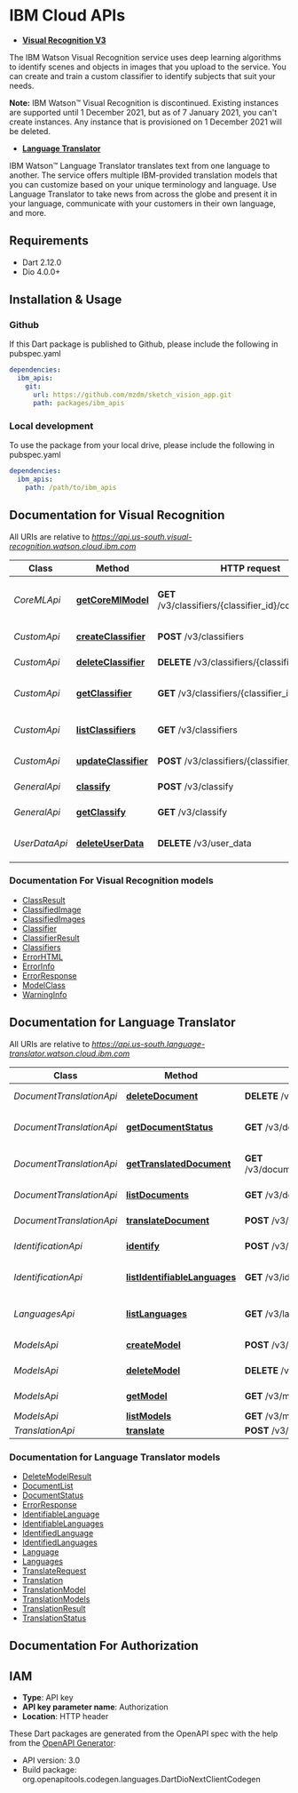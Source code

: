 # IBM Cloud APIs

- **[Visual Recognition V3](#documentation-for-visual-recognition)**

The IBM Watson Visual Recognition service uses deep learning algorithms to identify scenes and objects in images that you upload to the service. You can create and train a custom classifier to identify subjects that suit your needs.

**Note:** IBM Watson&trade; Visual Recognition is discontinued. Existing instances are supported until 1 December 2021, but as of 7 January 2021, you can't create instances. Any instance that is provisioned on 1 December 2021 will be deleted.

- **[Language Translator](#documentation-for-language-translator)**

IBM Watson&trade; Language Translator translates text from one language to another. The service offers multiple IBM-provided translation models that you can customize based on your unique terminology and language. Use Language Translator to take news from across the globe and present it in your language, communicate with your customers in their own language, and more.

## Requirements

* Dart 2.12.0
* Dio 4.0.0+

## Installation & Usage

### Github
If this Dart package is published to Github, please include the following in pubspec.yaml
```yaml
dependencies:
  ibm_apis:
    git:
      url: https://github.com/mzdm/sketch_vision_app.git
      path: packages/ibm_apis
```

### Local development
To use the package from your local drive, please include the following in pubspec.yaml
```yaml
dependencies:
  ibm_apis:
    path: /path/to/ibm_apis
```


## Documentation for Visual Recognition

All URIs are relative to *https://api.us-south.visual-recognition.watson.cloud.ibm.com*

Class | Method | HTTP request | Description
------------ | ------------- | ------------- | -------------
*CoreMLApi* | [**getCoreMlModel**](doc/visual_recognition/CoreMLApi.md#getcoremlmodel) | **GET** /v3/classifiers/{classifier_id}/core_ml_model | Retrieve a Core ML model of a classifier
*CustomApi* | [**createClassifier**](doc/visual_recognition/CustomApi.md#createclassifier) | **POST** /v3/classifiers | Create a classifier
*CustomApi* | [**deleteClassifier**](doc/visual_recognition/CustomApi.md#deleteclassifier) | **DELETE** /v3/classifiers/{classifier_id} | Delete a classifier
*CustomApi* | [**getClassifier**](doc/visual_recognition/CustomApi.md#getclassifier) | **GET** /v3/classifiers/{classifier_id} | Retrieve classifier details
*CustomApi* | [**listClassifiers**](doc/visual_recognition/CustomApi.md#listclassifiers) | **GET** /v3/classifiers | Retrieve a list of classifiers
*CustomApi* | [**updateClassifier**](doc/visual_recognition/CustomApi.md#updateclassifier) | **POST** /v3/classifiers/{classifier_id} | Update a classifier
*GeneralApi* | [**classify**](doc/visual_recognition/GeneralApi.md#classify) | **POST** /v3/classify | Classify images
*GeneralApi* | [**getClassify**](doc/visual_recognition/GeneralApi.md#getclassify) | **GET** /v3/classify | Classify an image
*UserDataApi* | [**deleteUserData**](doc/visual_recognition/UserDataApi.md#deleteuserdata) | **DELETE** /v3/user_data | Delete labeled data


### Documentation For Visual Recognition models

 - [ClassResult](doc/visual_recognition/ClassResult.md)
 - [ClassifiedImage](doc/visual_recognition/ClassifiedImage.md)
 - [ClassifiedImages](doc/visual_recognition/ClassifiedImages.md)
 - [Classifier](doc/visual_recognition/Classifier.md)
 - [ClassifierResult](doc/visual_recognition/ClassifierResult.md)
 - [Classifiers](doc/visual_recognition/Classifiers.md)
 - [ErrorHTML](doc/visual_recognition/ErrorHTML.md)
 - [ErrorInfo](doc/visual_recognition/ErrorInfo.md)
 - [ErrorResponse](doc/visual_recognition/ErrorResponse.md)
 - [ModelClass](doc/visual_recognition/ModelClass.md)
 - [WarningInfo](doc/visual_recognition/WarningInfo.md)


## Documentation for Language Translator

All URIs are relative to *https://api.us-south.language-translator.watson.cloud.ibm.com*

Class | Method | HTTP request | Description
------------ | ------------- | ------------- | -------------
*DocumentTranslationApi* | [**deleteDocument**](doc/language_translator/DocumentTranslationApi.md#deletedocument) | **DELETE** /v3/documents/{document_id} | Delete document
*DocumentTranslationApi* | [**getDocumentStatus**](doc/language_translator/DocumentTranslationApi.md#getdocumentstatus) | **GET** /v3/documents/{document_id} | Get document status
*DocumentTranslationApi* | [**getTranslatedDocument**](doc/language_translator/DocumentTranslationApi.md#gettranslateddocument) | **GET** /v3/documents/{document_id}/translated_document | Get translated document
*DocumentTranslationApi* | [**listDocuments**](doc/language_translator/DocumentTranslationApi.md#listdocuments) | **GET** /v3/documents | List documents
*DocumentTranslationApi* | [**translateDocument**](doc/language_translator/DocumentTranslationApi.md#translatedocument) | **POST** /v3/documents | Translate document
*IdentificationApi* | [**identify**](doc/language_translator/IdentificationApi.md#identify) | **POST** /v3/identify | Identify language
*IdentificationApi* | [**listIdentifiableLanguages**](doc/language_translator/IdentificationApi.md#listidentifiablelanguages) | **GET** /v3/identifiable_languages | List identifiable languages
*LanguagesApi* | [**listLanguages**](doc/language_translator/LanguagesApi.md#listlanguages) | **GET** /v3/languages | List supported languages
*ModelsApi* | [**createModel**](doc/language_translator/ModelsApi.md#createmodel) | **POST** /v3/models | Create model
*ModelsApi* | [**deleteModel**](doc/language_translator/ModelsApi.md#deletemodel) | **DELETE** /v3/models/{model_id} | Delete model
*ModelsApi* | [**getModel**](doc/language_translator/ModelsApi.md#getmodel) | **GET** /v3/models/{model_id} | Get model details
*ModelsApi* | [**listModels**](doc/language_translator/ModelsApi.md#listmodels) | **GET** /v3/models | List models
*TranslationApi* | [**translate**](doc/language_translator/TranslationApi.md#translate) | **POST** /v3/translate | Translate


### Documentation for Language Translator models

 - [DeleteModelResult](doc/language_translator/DeleteModelResult.md)
 - [DocumentList](doc/language_translator/DocumentList.md)
 - [DocumentStatus](doc/language_translator/DocumentStatus.md)
 - [ErrorResponse](doc/language_translator/ErrorResponse.md)
 - [IdentifiableLanguage](doc/language_translator/IdentifiableLanguage.md)
 - [IdentifiableLanguages](doc/language_translator/IdentifiableLanguages.md)
 - [IdentifiedLanguage](doc/language_translator/IdentifiedLanguage.md)
 - [IdentifiedLanguages](doc/language_translator/IdentifiedLanguages.md)
 - [Language](doc/language_translator/Language.md)
 - [Languages](doc/language_translator/Languages.md)
 - [TranslateRequest](doc/language_translator/TranslateRequest.md)
 - [Translation](doc/language_translator/Translation.md)
 - [TranslationModel](doc/language_translator/TranslationModel.md)
 - [TranslationModels](doc/language_translator/TranslationModels.md)
 - [TranslationResult](doc/language_translator/TranslationResult.md)
 - [TranslationStatus](doc/language_translator/TranslationStatus.md)


## Documentation For Authorization

## IAM

- **Type**: API key
- **API key parameter name**: Authorization
- **Location**: HTTP header


These Dart packages are generated from the OpenAPI spec with the help from the [OpenAPI Generator](https://openapi-generator.tech):

- API version: 3.0
- Build package: org.openapitools.codegen.languages.DartDioNextClientCodegen

